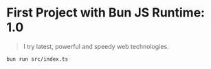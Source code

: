 # First Project with Bun JS Runtime: 1.0

> I try latest, powerful and speedy web technologies.

```
bun run src/index.ts
```
